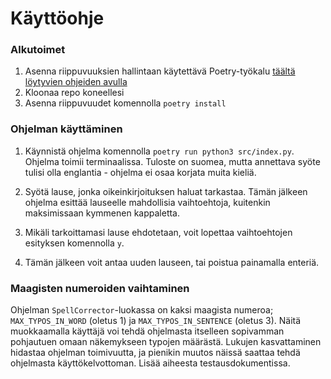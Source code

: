 # Käyttöohje
### Alkutoimet
1. Asenna riippuvuuksien hallintaan käytettävä Poetry-työkalu [täältä löytyvien ohjeiden avulla](https://python-poetry.org/docs/)
2. Kloonaa repo koneellesi
3. Asenna riippuvuudet komennolla `poetry install`

### Ohjelman käyttäminen
1. Käynnistä ohjelma komennolla `poetry run python3 src/index.py`. Ohjelma toimii terminaalissa. Tuloste on suomea, mutta annettava syöte tulisi olla englantia - ohjelma ei osaa korjata muita kieliä. 

2. Syötä lause, jonka oikeinkirjoituksen haluat tarkastaa. Tämän jälkeen ohjelma esittää lauseelle mahdollisia vaihtoehtoja, kuitenkin maksimissaan kymmenen kappaletta. 
3. Mikäli tarkoittamasi lause ehdotetaan, voit lopettaa vaihtoehtojen esityksen komennolla `y`. 
4. Tämän jälkeen voit antaa uuden lauseen, tai poistua painamalla enteriä.

### Maagisten numeroiden vaihtaminen
Ohjelman `SpellCorrector`-luokassa on kaksi maagista numeroa; `MAX_TYPOS_IN_WORD` (oletus 1) ja `MAX_TYPOS_IN_SENTENCE` (oletus 3). Näitä muokkaamalla käyttäjä voi tehdä ohjelmasta itselleen sopivamman pohjautuen omaan näkemykseen typojen määrästä. Lukujen kasvattaminen hidastaa ohjelman toimivuutta, ja pienikin muutos näissä saattaa tehdä ohjelmasta käyttökelvottoman. Lisää aiheesta testausdokumentissa.
